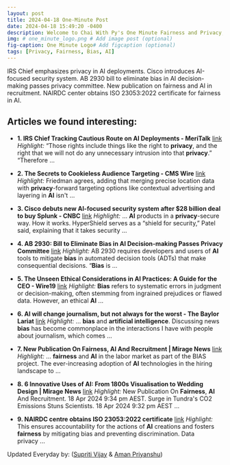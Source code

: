 ```yaml
---
layout: post
title: 2024-04-18 One-Minute Post
date: 2024-04-18 15:49:20 -0400
description: Welcome to Chai With Py's One Minute Fairness and Privacy, which aims to provide you the current happenings in the world of Fairness, Privacy, and AI.
img: # one_minute_logo.png # Add image post (optional)
fig-caption: One Minute Logo# Add figcaption (optional)
tags: [Privacy, Fairness, Bias, AI]
---
```


IRS Chief emphasizes privacy in AI deployments. Cisco introduces AI-focused security system. AB 2930 bill to eliminate bias in AI decision-making passes privacy committee. New publication on fairness and AI in recruitment. NAIRDC center obtains ISO 23053:2022 certificate for fairness in AI.

## Articles we found interesting:

- **1. IRS Chief Tracking Cautious Route on <b>AI</b> Deployments - MeriTalk** [link](https://www.meritalk.com/articles/irs-chief-tracking-cautious-route-on-ai-deployments/)
_Highlight:_ “Those rights include things like the right to <b>privacy</b>, and the right that we will not do any unnecessary intrusion into that <b>privacy</b>.” “Therefore&nbsp;...

- **2. The Secrets to Cookieless Audience Targeting - CMS Wire** [link](https://www.cmswire.com/digital-marketing/3-emerging-tactics-for-successful-cookieless-audience-targeting/)
_Highlight:_ Friedman agrees, adding that merging precise location data with <b>privacy</b>-forward targeting options like contextual advertising and layering in <b>AI</b> isn&#39;t&nbsp;...

- **3. Cisco debuts new <b>AI</b>-focused security system after $28 billion deal to buy Splunk - CNBC** [link](https://www.cnbc.com/2024/04/18/cisco-debuts-new-ai-focused-cybersecurity-system-after-splunk-deal.html)
_Highlight:_ ... <b>AI</b> products in a <b>privacy</b>-secure way. How it works. HyperShield serves as a “shield for security,” Patel said, explaining that it takes security&nbsp;...

- **4. AB 2930: Bill to Eliminate <b>Bias</b> in <b>AI</b> Decision-making Passes Privacy Committee** [link](https://contracosta.news/2024/04/17/ab-2930-bill-to-eliminate-bias-in-ai-decision-making-passes-privacy-committee/)
_Highlight:_ AB 2930 requires developers and users of <b>AI</b> tools to mitigate <b>bias</b> in automated decision tools (ADTs) that make consequential decisions. “<b>Bias</b> is&nbsp;...

- **5. The Unseen Ethical Considerations in <b>AI</b> Practices: A Guide for the CEO - Wire19** [link](https://wire19.com/the-unseen-ethical-considerations-in-ai-practices-a-guide-for-the-ceo/)
_Highlight:_ <b>Bias</b> refers to systematic errors in judgment or decision-making, often stemming from ingrained prejudices or flawed data. However, an ethical <b>AI</b>&nbsp;...

- **6. <b>AI</b> will change journalism, but not always for the worst - The Baylor Lariat** [link](https://baylorlariat.com/2024/04/17/ai-will-change-journalism-but-not-always-for-the-worst/)
_Highlight:_ ... <b>bias</b> and <b>artificial intelligence</b>. Discussing news <b>bias</b> has become commonplace in the interactions I have with people about journalism, which comes&nbsp;...

- **7. New Publication On <b>Fairness</b>, <b>AI</b> And Recruitment | Mirage News** [link](https://www.miragenews.com/new-publication-on-fairness-ai-and-recruitment-1217681/)
_Highlight:_ ... <b>fairness</b> and <b>AI</b> in the labor market as part of the BIAS project. The ever-increasing adoption of <b>AI</b> technologies in the hiring landscape to&nbsp;...

- **8. 6 Innovative Uses of <b>AI</b>: From 1800s Visualisation to Wedding Design | Mirage News** [link](https://www.miragenews.com/6-innovative-uses-of-ai-from-1800s-1217473/)
_Highlight:_ New Publication On <b>Fairness</b>, <b>AI</b> And Recruitment. 18 Apr 2024 9:34 pm AEST. Surge in Tundra&#39;s CO2 Emissions Stuns Scientists. 18 Apr 2024 9:32 pm AEST&nbsp;...

- **9. NAIRDC centre obtains ISO 23053:2022 certificate** [link](https://www.bna.bh/en/NAIRDCcentreobtainsISO230532022certificate.aspx%3Fcms%3Dq8FmFJgiscL2fwIzON1%252BDgP7vmbu5OK5SqGgE1KRuMA%253D)
_Highlight:_ This ensures accountability for the actions of <b>AI</b> creations and fosters <b>fairness</b> by mitigating bias and preventing discrimination. Data privacy&nbsp;...


Updated Everyday by: (<a href="https://supritivijay.github.io/">Supriti Vijay</a> & <a href="https://amanpriyanshu.github.io/">Aman Priyanshu</a>)
